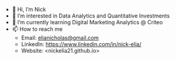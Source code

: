 - 👋 Hi, I’m Nick
- 👀 I’m interested in Data Analytics and Quantitative Investments
- 🌱 I’m currently learning Digital Marketing Analytics @ Criteo
- 📫 How to reach me
  - Email: elianicholas@gmail.com
  - LinkedIn: <https://www.linkedin.com/in/nick-elia/>
  - Website: <nickelia21.github.io>

<!---
nickelia21/nickelia21 is a ✨ special ✨ repository because its `README.md` (this file) appears on your GitHub profile.
You can click the Preview link to take a look at your changes.
--->
